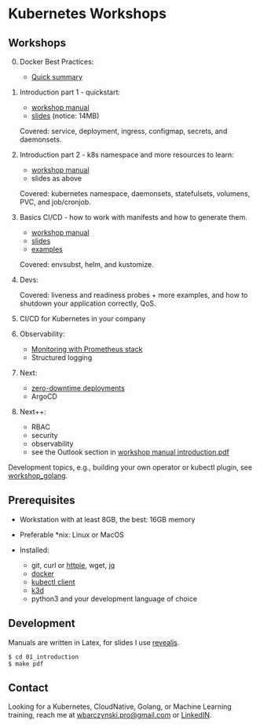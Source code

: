 # Kubernetes Workshops

## Workshops

0. Docker Best Practices:

   - [Quick summary](00_docker/README.md)

1. Introduction part 1 - quickstart:

   - [workshop manual](01_introduction/introduction.pdf)
   - [slides](01_introduction/slides/index.pdf) (notice: 14MB)

   Covered: service, deployment, ingress, configmap, secrets, and daemonsets.

2. Introduction part 2 - k8s namespace and more resources to learn:

   - [workshop manual](02_advanced/main.pdf)
   - slides as above

   Covered: kubernetes namespace, daemonsets, statefulsets, volumens, PVC, and job/cronjob.

3. Basics CI/CD - how to work with manifests and how to generate them.

   - [workshop manual](03_continuous_deployment/README.md)
   - [slides](03_continuous_deployment/slides/index.pdf)
   - [examples]()

   Covered: envsubst, helm, and kustomize.

4. Devs:

   Covered: liveness and readiness probes + more examples, and how to shutdown your application correctly, QoS.

5. CI/CD for Kubernetes in your company

6. Observability:

   - [Monitoring with Prometheus stack](https://github.com/wojciech12/talk_monitoring_with_prometheus)
   - Structured logging

7. Next:

   - [zero-downtime deployments](https://github.com/wojciech12/workshop_kubernetes_and_cloudnative/blob/master/README.rst)
   - ArgoCD

8. Next++:

   - RBAC
   - security
   - observability
   - see the Outlook section in [workshop manual introduction.pdf](01_introduction/introduction.pdf)

Development topics, e.g., building your own operator or kubectl plugin, see [workshop_golang](https://github.com/wojciech12/workshop_golang).

## Prerequisites

- Workstation with at least 8GB, the best: 16GB memory
- Preferable *nix: Linux or MacOS
- Installed:

  - git, curl or [httpie](https://httpie.io/), wget, [jq](https://stedolan.github.io/jq/)
  - [docker](https://docs.docker.com/install/)
  - [kubectl client](https://kubernetes.io/docs/tasks/tools/install-kubectl/)
  - [k3d](https://k3d.io/)
  - python3 and your development language of choice

## Development

Manuals are written in Latex, for slides I use [revealjs](https://revealjs.com/).

```
$ cd 01_introduction
$ make pdf
```

## Contact

Looking for a Kubernetes, CloudNative, Golang, or Machine Learning training, reach me at  wbarczynski.pro@gmail.com or [LinkedIN](https://www.linkedin.com/in/wojciechbarczynski/).
